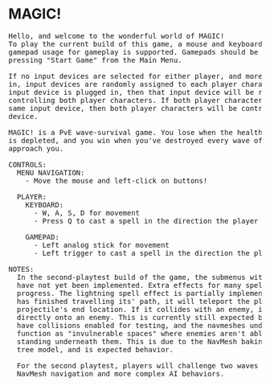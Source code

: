 # MAGIC!
<pre>
Hello, and welcome to the wonderful world of MAGIC!
To play the current build of this game, a mouse and keyboard are required, but
gamepad usage for gameplay is supported. Gamepads should be plugged in before
pressing "Start Game" from the Main Menu.

If no input devices are selected for either player, and more than one is plugged
in, input devices are randomly assigned to each player character. If only one
input device is plugged in, then that input device will be responsible for
controlling both player characters. If both player characters are assigned the
same input device, then both player characters will be controlled by that input
device.

MAGIC! is a PvE wave-survival game. You lose when the health of both player characters
is depleted, and you win when you've destroyed every wave of enemies that dares to
approach you.

CONTROLS:
  MENU NAVIGATION:
    - Move the mouse and left-click on buttons!
    
  PLAYER:
    KEYBOARD:
      - W, A, S, D for movement
      - Press Q to cast a spell in the direction the player is facing
      
    GAMEPAD:
      - Left analog stick for movement
      - Left trigger to cast a spell in the direction the player is facing
    
NOTES:
  In the second-playtest build of the game, the submenus within the Options menu
  have not yet been implemented. Extra effects for many spells are still a work in
  progress. The lightning spell effect is partially implemented, when the projectile
  has finished travelling its' path, it will teleport the player who casted it to the
  projectile's end location. If it collides with an enemy, it will teleport the player
  directly onto an enemy. This is currently still expected behavior. Trees still don't
  have collisions enabled for testing, and the navmeshes underneath pine trees currently
  function as "invulnerable spaces" where enemies aren't able to find a path to players
  standing underneath them. This is due to the NavMesh baking being upset by the pine
  tree model, and is expected behavior.
  
  For the second playtest, players will challenge two waves of enemies which implement
  NavMesh navigation and more complex AI behaviors.
</pre>
